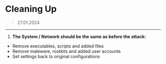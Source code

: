 # Cleaning Up
> 27.01.2024
---

1. **The System / Network should be the same as before the attack:**
- Remove executables, scripts and added files
- Remove maleware, rootkits and added user accounts
- Set settings back to original configurations